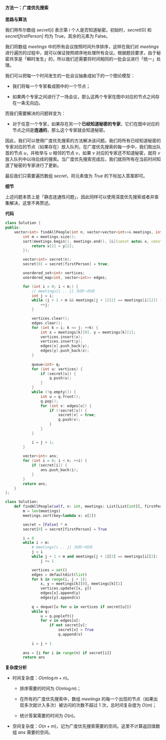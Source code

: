 #### 方法一：广度优先搜索

**思路与算法**

我们用布尔数组 $\textit{secret}[i]$ 表示第 $i$ 个人是否知道秘密。初始时，$\textit{secret}[0]$ 和 $\textit{secret}[\textit{firstPerson}]$ 均为 $\text{True}$，其余的元素为 $\text{False}$。

我们将数组 $\textit{meetings}$ 中的所有会议按照时间升序排序，这样在我们对 $\textit{meetings}$ 进行遍历的过程中，就可以保证按照顺序地处理所有会议。根据题目要求，由于秘密共享是「瞬时发生」的，所以我们还需要将时间相同的一批会议进行「统一」处理。

我们可以把每一个时间发生的一批会议抽象成如下的一个图论模型：

- 我们将每一个专家看成图中的一个节点；

- 如果两个专家之间进行了一场会议，那么这两个专家在图中对应的节点之间存在一条无向边。

而我们需要解决的问题转变为：

- 对于任意一个专家，如果存在另一个**已经知道秘密的专家**，它们在图中对应的节点之间是**连通的**，那么这个专家就会知道秘密。

因此，我们可以使用广度优先搜索的方法解决该问题。我们将所有已经知道秘密的专家对应的节点（如果存在）放入队列，在广度优先搜索的每一步中，我们取出队首的节点 $u$，并枚举与 $u$ 相邻的节点 $v$，如果 $v$ 对应的专家还不知道秘密，就将 $v$ 放入队列中以待后续的搜索。当广度优先搜索完成后，我们就将所有在当前时间知道了秘密的专家进行了更新。

最后我们只需要遍历数组 $\textit{secret}$，将元素值为 $\textit{True}$ 的下标加入答案即可。

**细节**

上述问题本质上是「静态连通性问题」，因此同样可以使用深度优先搜索或者并查集解决，这里不再赘述。

**代码**

```C++ [sol1-C++]
class Solution {
public:
    vector<int> findAllPeople(int n, vector<vector<int>>& meetings, int firstPerson) {
        int m = meetings.size();
        sort(meetings.begin(), meetings.end(), [&](const auto& x, const auto& y) {
            return x[2] < y[2];
        });

        vector<int> secret(n);
        secret[0] = secret[firstPerson] = true;

        unordered_set<int> vertices;
        unordered_map<int, vector<int>> edges;

        for (int i = 0; i < m;) {
            // meetings[i .. j] 为同一时间
            int j = i;
            while (j + 1 < m && meetings[j + 1][2] == meetings[i][2]) {
                ++j;
            }

            vertices.clear();
            edges.clear();
            for (int k = i; k <= j; ++k) {
                int x = meetings[k][0], y = meetings[k][1];
                vertices.insert(x);
                vertices.insert(y);
                edges[x].push_back(y);
                edges[y].push_back(x);
            }
            
            queue<int> q;
            for (int u: vertices) {
                if (secret[u]) {
                    q.push(u);
                }
            }
            while (!q.empty()) {
                int u = q.front();
                q.pop();
                for (int v: edges[u]) {
                    if (!secret[v]) {
                        secret[v] = true;
                        q.push(v);
                    }
                }
            }

            i = j + 1;
        }
        
        vector<int> ans;
        for (int i = 0; i < n; ++i) {
            if (secret[i]) {
                ans.push_back(i);
            }
        }
        return ans;
    }
};
```

```Python [sol1-Python3]
class Solution:
    def findAllPeople(self, n: int, meetings: List[List[int]], firstPerson: int) -> List[int]:
        m = len(meetings)
        meetings.sort(key=lambda x: x[2])

        secret = [False] * n
        secret[0] = secret[firstPerson] = True

        i = 0
        while i < m:
            # meetings[i .. j] 为同一时间
            j = i
            while j + 1 < m and meetings[j + 1][2] == meetings[i][2]:
                j += 1

            vertices = set()
            edges = defaultdict(list)
            for k in range(i, j + 1):
                x, y = meetings[k][0], meetings[k][1]
                vertices.update([x, y])
                edges[x].append(y)
                edges[y].append(x)
            
            q = deque([u for u in vertices if secret[u]])
            while q:
                u = q.popleft()
                for v in edges[u]:
                    if not secret[v]:
                        secret[v] = True
                        q.append(v)
            
            i = j + 1
        
        ans = [i for i in range(n) if secret[i]]
        return ans
```

**复杂度分析**

- 时间复杂度：$O(m \log m + n)$。

    - 排序需要的时间为 $O(m \log m)$；
    
    - 在所有的广度优先搜索中，数组 $\textit{meetings}$ 的每一个出现的节点（如果出现多次就计入多次）被访问的次数不超过 $1$ 次，总时间复杂度为 $O(m)$；

    - 统计答案需要的时间为 $O(n)$。

- 空间复杂度：$O(n + m)$，记为广度优先搜索需要的空间。这里不计算返回值数组 $\textit{ans}$ 需要的空间。